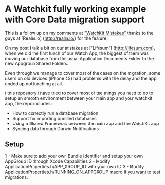 # A Watchkit fully working example with Core Data migration support

This is a follow up on my comments at ["WatchKit Mistakes"](http://realm.io/news/more-watchkit-mistakes/) thanks to  the guys at [Realm.io] (http://realm.io/) for the feature!

On my post I talk a bit on our mistakes at ["Lifesum"] (http://lifesum.com), when we did the first lunch of our Watch App, the biggest of them was moving our database from the usual Application Documents Folder to the new Appgroup Shared Folders.

Even through we manage to cover most of the cases on the migration, some users on old devices (iPhone 4S) had problems with the delay and the app ended up not lunching at all.

I this repository I have tried to cover most of the things you need to do to setup an smooth environment between your main app and your watchkit app, the repo includes:
- How to correctly run a database migration
- Support for importing bundled databases
- Using a Shared Framework between the main app and the WatchKit app
- Syncing data through Darwin Notifications

## Setup
1 - Make sure to add your own Bundle Identifier and setup your own AppGroup ID through Xcode Capabilities
2 - Modify ApplicationProperties.h/APP_GROUP_ID with your own ID
3 - Modify ApplicationProperties.h/RUNNING_ON_APPGROUP macro if you want to test migrations.

